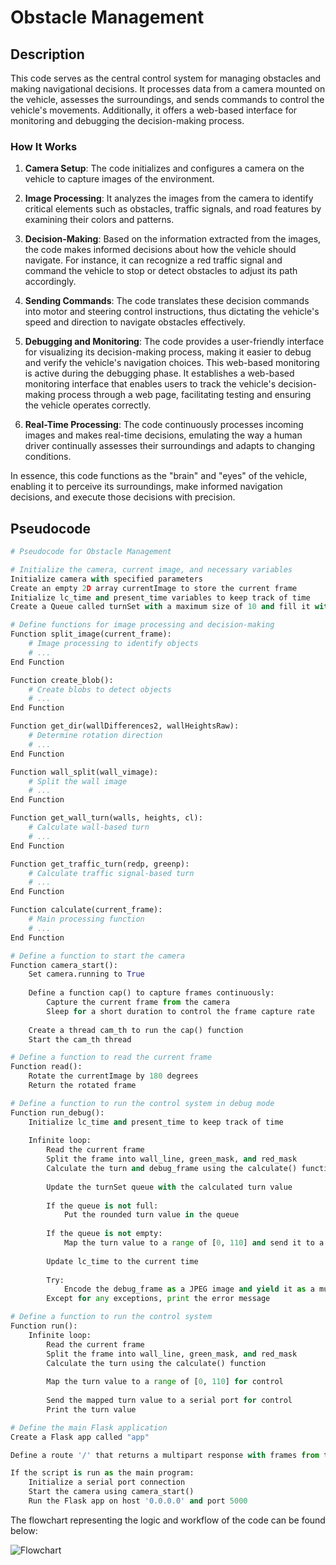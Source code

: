 # **Obstacle Management**

## Description

This code serves as the central control system for managing obstacles and making navigational decisions. It processes data from a camera mounted on the vehicle, assesses the surroundings, and sends commands to control the vehicle's movements. Additionally, it offers a web-based interface for monitoring and debugging the decision-making process.

### How It Works

1. **Camera Setup**: The code initializes and configures a camera on the vehicle to capture images of the environment.

2. **Image Processing**: It analyzes the images from the camera to identify critical elements such as obstacles, traffic signals, and road features by examining their colors and patterns.

3. **Decision-Making**: Based on the information extracted from the images, the code makes informed decisions about how the vehicle should navigate. For instance, it can recognize a red traffic signal and command the vehicle to stop or detect obstacles to adjust its path accordingly.

4. **Sending Commands**: The code translates these decision commands into motor and steering control instructions, thus dictating the vehicle's speed and direction to navigate obstacles effectively.

5. **Debugging and Monitoring**: The code provides a user-friendly interface for visualizing its decision-making process, making it easier to debug and verify the vehicle's navigation choices. This web-based monitoring is active during the debugging phase. It establishes a web-based monitoring interface that enables users to track the vehicle's decision-making process through a web page, facilitating testing and ensuring the vehicle operates correctly.

6. **Real-Time Processing**: The code continuously processes incoming images and makes real-time decisions, emulating the way a human driver continually assesses their surroundings and adapts to changing conditions.

In essence, this code functions as the "brain" and "eyes" of the vehicle, enabling it to perceive its surroundings, make informed navigation decisions, and execute those decisions with precision.

## Pseudocode

```python
# Pseudocode for Obstacle Management

# Initialize the camera, current image, and necessary variables
Initialize camera with specified parameters
Create an empty 2D array currentImage to store the current frame
Initialize lc_time and present_time variables to keep track of time
Create a Queue called turnSet with a maximum size of 10 and fill it with 0s

# Define functions for image processing and decision-making
Function split_image(current_frame):
    # Image processing to identify objects
    # ...
End Function

Function create_blob():
    # Create blobs to detect objects
    # ...
End Function

Function get_dir(wallDifferences2, wallHeightsRaw):
    # Determine rotation direction
    # ...
End Function

Function wall_split(wall_vimage):
    # Split the wall image
    # ...
End Function

Function get_wall_turn(walls, heights, cl):
    # Calculate wall-based turn
    # ...
End Function

Function get_traffic_turn(redp, greenp):
    # Calculate traffic signal-based turn
    # ...
End Function

Function calculate(current_frame):
    # Main processing function
    # ...
End Function

# Define a function to start the camera
Function camera_start():
    Set camera.running to True
    
    Define a function cap() to capture frames continuously:
        Capture the current frame from the camera
        Sleep for a short duration to control the frame capture rate
        
    Create a thread cam_th to run the cap() function
    Start the cam_th thread

# Define a function to read the current frame
Function read():
    Rotate the currentImage by 180 degrees
    Return the rotated frame

# Define a function to run the control system in debug mode
Function run_debug():
    Initialize lc_time and present_time to keep track of time
    
    Infinite loop:
        Read the current frame
        Split the frame into wall_line, green_mask, and red_mask
        Calculate the turn and debug_frame using the calculate() function
        
        Update the turnSet queue with the calculated turn value
        
        If the queue is not full:
            Put the rounded turn value in the queue
        
        If the queue is not empty:
            Map the turn value to a range of [0, 110] and send it to a serial port for control
        
        Update lc_time to the current time
        
        Try:
            Encode the debug_frame as a JPEG image and yield it as a multipart response
        Except for any exceptions, print the error message

# Define a function to run the control system
Function run():
    Infinite loop:
        Read the current frame
        Split the frame into wall_line, green_mask, and red_mask
        Calculate the turn using the calculate() function
        
        Map the turn value to a range of [0, 110] for control
        
        Send the mapped turn value to a serial port for control
        Print the turn value

# Define the main Flask application
Create a Flask app called "app"

Define a route '/' that returns a multipart response with frames from the run_debug() function

If the script is run as the main program:
    Initialize a serial port connection
    Start the camera using camera_start()
    Run the Flask app on host '0.0.0.0' and port 5000
```

The flowchart representing the logic and workflow of the code can be found below:

![Flowchart](https://github.com/zero-abd/baby_musks_wroBot/assets/48104263/fc672cc6-d66e-45d6-82f6-31062deab6df)
